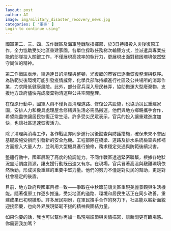 ```yaml
---
layout: post
author: AI
image: img/military_disaster_recovery_news.jpg
categories: [ '軍事' ]
Login to continue using"
---
```

國軍第二、三、四、五作戰區及海軍陸戰隊指揮部，於3日持續投入災後復原工作，全力協助受災地區重建家園。各單位採取任務梯次輪替方式，並派遣具專業技能的部隊投入關鍵工作，不僅展現高效率的執行力，更展現出面對艱困環境依然堅守崗位的精神。  

第二作戰區表示，經過連日的清理與整頓，光復鄉的市容已逐漸恢復整潔與秩序。為防範災後環境可能引發疫情威脅，化學兵部隊持續進行社區及公共場所的消毒作業，力求降低健康風險。此外，部分官兵深入居民巷弄，協助搬運大型廢棄物，支援地方政府儘快完成廢棄物清運與公共空間整理。  

在復原行動中，國軍人員不僅負責清理道路、修復公共設施，也協助災民重建家園，安排人力和機具處理屋舍修繕與生活必需品搬運。他們與地方鄉親攜手合作，希望能盡快讓居民恢復正常生活。許多受災民眾表示，官兵的投入讓重建進度加快，也讓社區迅速恢復活力。  

除了清理與消毒工作，各作戰區亦同步進行災後勘查與防護措施，確保未來不會因基礎設施受損而引發新的安全危機。工程部隊在橋梁、道路及排水系統檢查與修補方面投入大量人力，並利用大型機具進行搶修，務求穩定交通與防範後續災害。  

整體行動中，國軍展現了高度的協調能力。不同作戰區透過緊密聯繫，根據各地狀況靈活調度資源，讓支援行動既迅速又有序。在現場，官兵冒著高溫與艱難環境依然執勤，形成災後重建的重要中堅力量。他們的努力不僅是對災民的幫助，更是對社會穩定的後盾。  

目前，地方政府與國軍目標一致——爭取在中秋節前讓災區重現美麗景觀與生活機能。隨著復原工作逐步推進，受災地區的道路、環境和居民生活正在同步改善，重建成果已初現雛形。許多居民期盼，在軍民攜手合作的努力下，社區能以嶄新面貌迎接節慶，也向外界展現堅韌不拔的精神與團結力量。  

如果你要的話，我也可以幫你再加一點現場細節與災情描寫，讓新聞更有臨場感。你需要我加嗎？